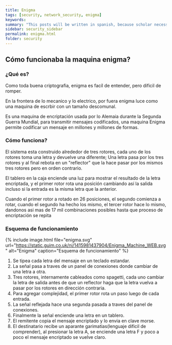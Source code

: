 ```yaml
---
title: Enigma
tags: [security, network_security, enigma]
keywords:
summary: "This posts will be written in spanish, because scholar necessities."
sidebar: security_sidebar
permalink: enigma.html
folder: security
---
```

## Cómo funcionaba la maquina enigma?

### ¿Qué es?
Como toda buena criptografia, enigma es facíl de entender, pero dificil de romper.

En la frontera de lo mecanico y lo electrico, por fuera enigma luce como una maquina de escrbir con un tamaño descomunal.

Es una maquina de encriptación usada por lo Alemaia durante la Segunda Guerra Mundial, para transmitir mensajes codificados, una maquina Enigma permite codificar un mensaje en millones y millones de formas.

### Cómo funciona?
El sistema esta construido alrededor de tres rotores, cada uno de los rotores toma una letra y devuelve una diferente; Una letra pasa por los tres rotores y al final rebota en un "reflector" que la hace pasar por los mismos tres rotores pero en orden contrario.

El tablero en la caja enciende una luz para mostrar el resultado de la letra encriptada, y el primer rotor rota una posición cambiando así la salida incluso si la entrada es la misma letra que la anterior.

Cuando el primer rotor a rotado en 26 posiciones, el segundo comienza a rotar, cuando el segundo ha hecho los mismo, el tercer rotor hace lo mismo, dandonos asi mas de 17 mil combinaciones posibles hasta que proceso de encriptación se repita

### Esquema de funcionamiento
{% include image.html file="enigma.svg" url="https://static.guim.co.uk/ni/1415981437904/Enigma_Machine_WEB.svg" alt="Enigma" caption="Esquema de funcionamiento" %}

1. Se tipea cada letra del mensaje en un teclado estandar.
2. La señal pasa a traves de un panel de conexiones donde cambiar de una letra a otra.
3. Tres rotores, internamente cableados como spagetti, cada uno cambiar la letra de salida antes de que un reflector haga que la letra vuelva a pasar por los rotores  en dirección contraria.
4. Para agregar complejidad, el primer rotor rota un paso luego de cada entrada.
5. La señal reflejada hace una segunda pasada a traves del panel de conexiones.
6. Finalmente la señal enciende una letra en un tablero.
7. El remitente copia el mensaje encriptado y lo envia en clave morse.
8. El destinatario recibe un aparante garimatias(lenguaje dificil de comprender), al presionar la letra A, se enciende una letra F y poco a poco el mensaje encriptado se vuelve claro.